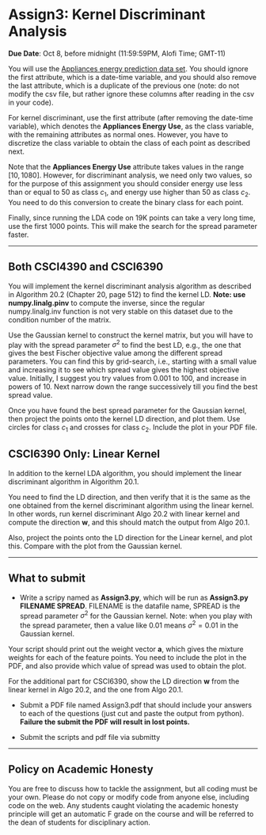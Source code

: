 <!--
.. title: CSCI4390-6390 Assign3
.. slug: dm_assign3
.. date: 2021-09-30 00:23:01 UTC-04:00
.. tags: 
.. category: 
.. link: 
.. description: 
.. has_math: True
.. type: text
-->

# Assign3: Kernel Discriminant Analysis

**Due Date**: Oct 8, before midnight (11:59:59PM, Alofi Time; GMT-11)


You will use the 
[Appliances energy prediction data set](https://archive.ics.uci.edu/ml/datasets/Appliances+energy+prediction#).
You should ignore the first attribute, which is a date-time variable,
and you should also remove the last attribute, which is a duplicate of
the previous one (note: do not modify the csv file, but rather ignore these
columns after reading in the csv in your code). 

For kernel discriminant, use the first attribute (after removing the
date-time variable), which denotes the
**Appliances Energy Use**, as the class variable, with the remaining
attributes as normal ones. However, you have to discretize the
class variable to obtain the class of each point as described next.

Note that the **Appliances Energy Use** attribute takes values in the
range $[10,1080]$. However, for discriminant analysis, we need only two
values, so for the purpose of this assignment you should consider energy
use less than or equal to 50 as class $c_1$, and energy use
higher than 50 as class $c_2$. You need to do this conversion to
create the binary class for each point.

Finally, since running the LDA code on 19K points can take a very long time,
use the first 1000 points. This will make the search for the spread
parameter faster.

---

## Both CSCI4390 and CSCI6390

You will implement the kernel discriminant analysis algorithm as described in
Algorithm 20.2 (Chapter 20, page 512) to find the kernel LD. 
**Note: use numpy.linalg.pinv** to compute the inverse, since the regular
numpy.linalg.inv function is not very stable on this dataset due to the
condition number of the matrix.

Use the Gaussian kernel to
construct the kernel matrix, but you will have to play with the spread
parameter $\sigma^2$ to find the best LD, e.g., the one that gives the best Fischer
objective value among the different spread parameters. 
You can find this by
grid-search, i.e., starting with a small value and increasing it to see
which spread value gives the highest objective value. Initially, I suggest
you try values from 0.001 to 100, and increase in powers of 10. Next narrow
down the range successively till you find the best spread value.

Once you have found the best spread parameter for the Gaussian kernel, then
project the points onto the kernel LD direction, and plot them. Use circles
for class $c_1$ and crosses for class $c_2$. Include the plot in your PDF
file.


## CSCI6390 Only: Linear Kernel

In addition to the kernel LDA algorithm, you should implement the linear
discriminant algorithm in Algorithm 20.1.

You need to find the LD direction, and then verify that it is the same as
the one obtained from the kernel discriminant algorithm using the linear
kernel. In other words, run kernel discriminant Algo 20.2 with linear kernel and
compute the direction $\mathbf{w}$, and this should match the output from Algo 20.1.

Also, project the points onto the LD direction for the Linear kernel, and
plot this. Compare with the plot from the Gaussian kernel.

---

## What to submit

* Write a scripy named as **Assign3.py**, which will be run as 
 **Assign3.py FILENAME SPREAD**. FILENAME is the datafile name,  SPREAD is the
 spread parameter $\sigma^2$ for the Gaussian kernel.
 Note: when you play with the spread parameter, then a value like 0.01 means
 $\sigma^2 = 0.01$ in the Gaussian kernel.
 
Your script should print out the weight vector $\mathbf{a}$, which gives the
mixture weights for each of the feature points. You need to include the plot
in the PDF, and also provide which value of spread was used to obtain the
plot.

For the additional part for CSCI6390, show the LD direction $\mathbf{w}$
from the linear kernel in Algo 20.2, and the one from Algo 20.1.

* Submit a PDF file named Assign3.pdf that should include your answers
 to each of the questions (just cut and paste the output from python).
 **Failure the submit the PDF will result in lost points.** 

* Submit the scripts and pdf file via submitty

---

## Policy on Academic Honesty

You are free to discuss how to tackle the assignment, but all coding
must be your own. Please do not copy or modify code from anyone else,
including code on the web. Any students caught violating the academic
honesty principle will get an automatic F grade on the course and will
be referred to the dean of students for disciplinary action.

